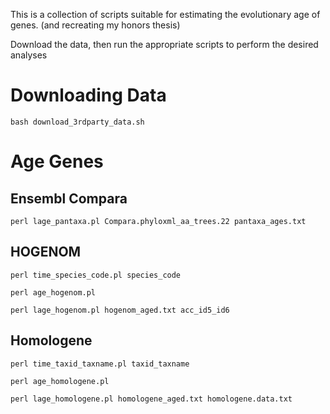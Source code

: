 This is a collection of scripts suitable for estimating the evolutionary age of genes. (and recreating my honors thesis)

Download the data, then run the appropriate scripts to perform the desired analyses

Downloading Data
================
`bash download_3rdparty_data.sh`

Age Genes
=========

Ensembl Compara
---------------
`perl lage_pantaxa.pl Compara.phyloxml_aa_trees.22 pantaxa_ages.txt`

HOGENOM
-------
`perl time_species_code.pl species_code`

`perl age_hogenom.pl`

`perl lage_hogenom.pl hogenom_aged.txt acc_id5_id6`

Homologene
----------
`perl time_taxid_taxname.pl taxid_taxname`

`perl age_homologene.pl`

`perl lage_homologene.pl homologene_aged.txt homologene.data.txt`
